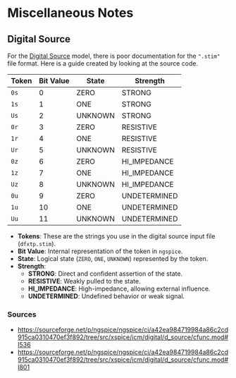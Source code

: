 
# Miscellaneous Notes

## Digital Source

For the [Digital Source](https://ngspice.sourceforge.io/docs/ngspice-html-manual/manual.xhtml#subsec_Digital_Source) model, there is poor documentation for the `".stim"` file format. Here is a guide created by looking at the source code.

| **Token** | **Bit Value** | **State**   | **Strength**      |
|-----------|---------------|-------------|-------------------|
| `0s`      | 0             | ZERO        | STRONG            |
| `1s`      | 1             | ONE         | STRONG            |
| `Us`      | 2             | UNKNOWN     | STRONG            |
| `0r`      | 3             | ZERO        | RESISTIVE         |
| `1r`      | 4             | ONE         | RESISTIVE         |
| `Ur`      | 5             | UNKNOWN     | RESISTIVE         |
| `0z`      | 6             | ZERO        | HI_IMPEDANCE      |
| `1z`      | 7             | ONE         | HI_IMPEDANCE      |
| `Uz`      | 8             | UNKNOWN     | HI_IMPEDANCE      |
| `0u`      | 9             | ZERO        | UNDETERMINED      |
| `1u`      | 10            | ONE         | UNDETERMINED      |
| `Uu`      | 11            | UNKNOWN     | UNDETERMINED      |

* **Tokens**: These are the strings you use in the digital source input file (`dfxtp.stim`).
* **Bit Value**: Internal representation of the token in `ngspice`.
* **State**: Logical state (`ZERO`, `ONE`, `UNKNOWN`) represented by the token.
* **Strength**:
    * **STRONG**: Direct and confident assertion of the state.
    * **RESISTIVE**: Weakly pulled to the state.
    * **HI_IMPEDANCE**: High-impedance, allowing external influence.
    * **UNDETERMINED**: Undefined behavior or weak signal.

### Sources

* <https://sourceforge.net/p/ngspice/ngspice/ci/a42ea984719984a86c2cd915ca0310470ef3f892/tree/src/xspice/icm/digital/d_source/cfunc.mod#l536>
* <https://sourceforge.net/p/ngspice/ngspice/ci/a42ea984719984a86c2cd915ca0310470ef3f892/tree/src/xspice/icm/digital/d_source/cfunc.mod#l801>
